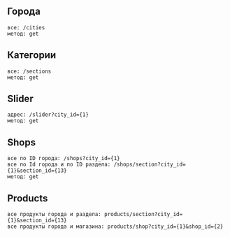  ## Города 
    все: /cities
    метод: get
 ## Категории
    все: /sections
    метод: get
 ## Slider
    адрес: /slider?city_id={1}
    метод: get
 ## Shops
    все по ID города: /shops?city_id={1}
    все по Id города и по ID раздела: /shops/section?city_id={1}&section_id={13}
    метод: get
 ## Products
    все продукты города и раздела: products/section?city_id={1}&section_id={13}
    все продукты города и магазина: products/shop?city_id={1}&shop_id={2}